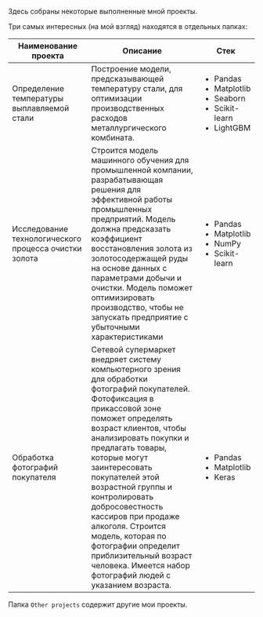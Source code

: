 Здесь собраны некоторые выполненные мной проекты.

Три самых интересных (на мой взгляд) находятся в отдельных папках:

| Наименование проекта | Описание | Стек |
| -------------------- | -------- | ---- |
|Определение температуры выплавляемой стали |Построение модели, предсказывающей температуру стали, для оптимизации производственных расходов металлургического комбината. | <ul> <li>Pandas</li> <li>Matplotlib</li> <li>Seaborn</li> <li>Scikit-learn</li> <li>LightGBM</li>|
|Исследование технологического процесса очистки золота |Строится модель машинного обучения для промышленной компании, разрабатывающая решения для эффективной работы промышленных предприятий. Модель должна предсказать коэффициент восстановления золота из золотосодержащей руды на основе данных с параметрами добычи и очистки. Модель поможет оптимизировать производство, чтобы не запускать предприятие с убыточными характеристиками|<ul> <li>Pandas</li> <li>Matplotlib <li>NumPy</li> <li>Scikit-learn</li></ul>|
|Обработка фотографий покупателя|Сетевой супермаркет внедряет систему компьютерного зрения для обработки фотографий покупателей. Фотофиксация в прикассовой зоне поможет определять возраст клиентов, чтобы анализировать покупки и предлагать товары, которые могут заинтересовать покупателей этой возрастной группы и контролировать добросовестность кассиров при продаже алкоголя. Строится модель, которая по фотографии определит приблизительный возраст человека. Имеется набор фотографий людей с указанием возраста.|<ul><li>Pandas</li><li>Matplotlib</li><li>Keras</li></ul>|

Папка `Other projects` содержит другие мои проекты.
